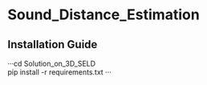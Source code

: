 # Sound_Distance_Estimation

## Installation Guide
···cd Solution_on_3D_SELD  
pip install -r requirements.txt
···
